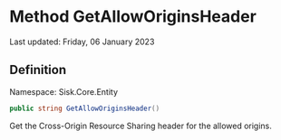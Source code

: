 # Method GetAllowOriginsHeader
Last updated: Friday, 06 January 2023

## Definition
Namespace: Sisk.Core.Entity

```csharp
public string GetAllowOriginsHeader()
```

Get the Cross-Origin Resource Sharing header for the allowed origins.

